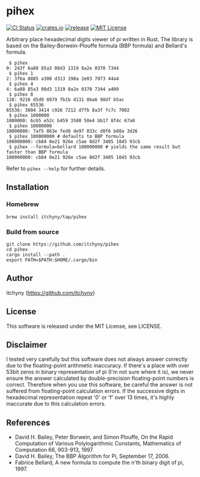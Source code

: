 # pihex
[![CI Status](https://github.com/itchyny/pihex/actions/workflows/ci.yaml/badge.svg?branch=main)](https://github.com/itchyny/pihex/actions?query=branch:main)
[![crates.io](https://img.shields.io/crates/v/pihex.svg)](https://crates.io/crates/pihex)
[![release](https://img.shields.io/github/release/itchyny/pihex/all.svg)](https://github.com/itchyny/pihex/releases)
[![MIT License](https://img.shields.io/badge/license-MIT-blue.svg)](https://github.com/itchyny/pihex/blob/master/LICENSE)

Arbitrary place hexadecimal digits viewer of pi written in Rust.
The library is based on the Bailey-Borwein-Plouffe formula (BBP formula) and Bellard's formula.

```
 $ pihex
0: 243f 6a88 85a3 08d3 1319 8a2e 0370 7344
 $ pihex 1
2: 3f6a 8885 a308 d313 198a 2e03 7073 44a4
 $ pihex 4
4: 6a88 85a3 08d3 1319 8a2e 0370 7344 a409
 $ pihex 8
128: 9216 d5d9 8979 fb1b d131 0ba6 98df b5ac
 $ pihex 65536
65536: 3004 3414 c926 7212 d7fb 8a3f fc7c 7002
 $ pihex 1000000
1000000: 6c65 e52c b459 3500 50e4 bb17 8f4c 67a0
 $ pihex 10000000
10000000: 7af5 863e fed8 de97 033c d0f6 b80a 3d26
 $ pihex 100000000 # defaults to BBP formula
100000000: cb84 0e21 926e c5ae 0d2f 3405 1045 93cb
 $ pihex --formula=bellard 100000000 # yields the same result but faster than BBP formula
100000000: cb84 0e21 926e c5ae 0d2f 3405 1045 93cb
```
Refer to `pihex --help` for further details.

## Installation
### Homebrew
```shell
brew install itchyny/tap/pihex
```

### Build from source
```shell
git clone https://github.com/itchyny/pihex
cd pihex
cargo install --path .
export PATH=$PATH:$HOME/.cargo/bin
```

## Author
itchyny (https://github.com/itchyny)

## License
This software is released under the MIT License, see LICENSE.

## Disclaimer
I tested very carefully but this software does not always answer correctly due to the floating-point arithmetic inaccuracy.
If there's a place with over 53bit zeros in binary representation of pi (I'm not sure where it is), we never ensure the answer calculated by double-precision floating-point numbers is correct.
Therefore when you use this software, be careful the answer is not suffered from floating-point calculation errors.
If the successive digits in hexadecimal representation repeat '0' or 'f' over 13 times, it's highly inaccurate due to this calculation errors.

## References
- David H. Bailey, Peter Borwein, and Simon Plouffe, On the Rapid Computation of Various Polylogarithmic Constants, Mathematics of Computation 66, 903-913, 1997.
- David H. Bailey, The BBP Algorithm for Pi, September 17, 2006.
- Fabrice Bellard, A new formula to compute the n'th binary digit of pi, 1997.
